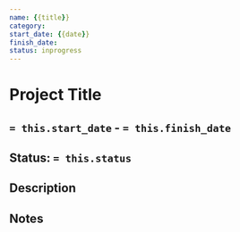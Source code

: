 ```yaml
---
name: {{title}}
category:
start_date: {{date}}
finish_date:
status: inprogress
---
```

# Project Title
## `= this.start_date` - `= this.finish_date`
## Status: `= this.status`
## Description

## Notes

